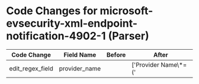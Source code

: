 # Code Changes for microsoft-evsecurity-xml-endpoint-notification-4902-1 (Parser)

| Code Change | Field Name | Before | After |
|-------------|------------|--------|-------|
| edit_regex_field | provider_name |  | ['Provider Name\\*=(\'|")({provider_name}[^\\'"]+)'] |